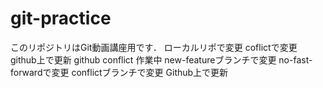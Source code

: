 # git-practice
このリポジトリはGit動画講座用です．
ローカルリポで変更
coflictで変更
github上で更新
github conflict
作業中
new-featureブランチで変更
no-fast-forwardで変更
conflictブランチで変更
Github上で更新
